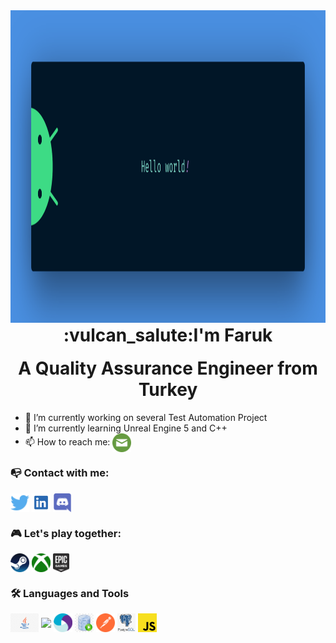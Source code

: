 

<img src="https://github.com/afse2/afse2/blob/main/icons/banner.png" height="500" > 

<h1 align="center" style="margin-top: 0px;">:vulcan_salute:I'm Faruk</h1>
<h1 align="center" style="margin-top: 0px;">A Quality Assurance Engineer from Turkey</h1>
 
 
- 🔭 I’m currently working on several Test Automation Project
- 🌱 I’m currently learning Unreal Engine 5 and C++
- 📫 How to reach me: <a href="mailto:faruk1eroglu@gmail.com" target="blank"><img align="center" src="https://github.com/afse2/afse2/blob/main/icons/mail.png" title = "mail" alt="" height="30" /></a>

### :mailbox_with_no_mail: Contact with me:

<p align="left">
<a href="http://twitter.com/afse0" target="blank"><img align="center" src="https://github.com/afse2/afse2/blob/main/icons/twitter%20(2).png" title = "Twitter" alt="" height="30" /></a>
<a href="https://www.linkedin.com/in/faruk-eroglu/" target="blank"><img align="center" src="https://github.com/afse2/afse2/blob/main/icons/linkedin.png" alt="" height="30" /></a>
<a href="https://discord.gg/QZAN3qJd" target="blank"><img align="center" src="https://github.com/afse2/afse2/blob/main/icons/discord.png" height="30" /></a>
</p>

### :video_game: Let's play together:
<a href="https://steamcommunity.com/profiles/76561198166662163/" target="blank"><img align="center" src="https://github.com/afse2/afse2/blob/main/icons/Steam.png" height="30" /></a> 
<a href=" " target="blank"><img align="center" src="https://github.com/afse2/afse2/blob/main/icons/Xbox.png" height="30" /></a>
<a href=" " target="blank"><img align="center" src="https://github.com/afse2/afse2/blob/main/icons/epicGames.png" height="30" /></a>

### :hammer_and_wrench: Languages and Tools

<a href=" " target="blank"><img align="center" src="https://github.com/afse2/afse2/blob/main/icons/java2.jpg" height="30" /></a>
<a href=" " target="blank"><img align="center" src="https://github.com/afse2/afse2/blob/main/iconsselenium.png" height="30" /></a>
<a href=" " target="blank"><img align="center" src="https://github.com/afse2/afse2/blob/main/icons/appium.png" height="30" /></a>
<a href=" " target="blank"><img align="center" src="https://github.com/afse2/afse2/blob/main/icons/sqlDev.jpg" height="30" /></a>
<a href=" " target="blank"><img align="center" src="https://github.com/afse2/afse2/blob/main/icons/postman.png" height="30" /></a>
<a href=" " target="blank"><img align="center" src="https://github.com/afse2/afse2/blob/main/icons/postgreSql.png" height="30" /></a>
<a href=" " target="blank"><img align="center" src="https://github.com/afse2/afse2/blob/main/icons/js.png" height="30" /></a>






